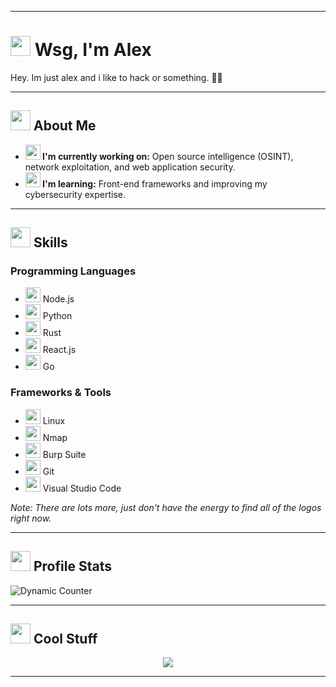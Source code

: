 
---

# <img src="https://img.icons8.com/nolan/64/linux.png" width="32"/> Wsg, I'm Alex

Hey. Im just alex and i like to hack or something. 🤷🏻

---

## <img src="https://img.icons8.com/nolan/64/rocket.png" width="32"/> About Me

- **<img src="https://img.icons8.com/nolan/64/processor.png" width="24"/> I'm currently working on:** Open source intelligence (OSINT), network exploitation, and web application security.
- **<img src="https://img.icons8.com/nolan/64/development-skill.png" width="24"/> I'm learning:** Front-end frameworks and improving my cybersecurity expertise.

---

## <img src="https://img.icons8.com/nolan/64/laptop.png" width="32"/> Skills

### Programming Languages

- <img src="https://img.icons8.com/color/48/nodejs.png" width="24"/> Node.js
- <img src="https://img.icons8.com/color/48/python--v1.png" width="24"/> Python
- <img src="https://img.icons8.com/color/48/rust-programming-language.png" width="24"/> Rust
- <img src="https://img.icons8.com/plasticine/100/react.png" width="24"/> React.js
- <img src="https://img.icons8.com/color/48/golang.png" width="24"/> Go

### Frameworks & Tools

- <img src="https://img.icons8.com/color/48/linux--v1.png" width="24"/> Linux
- <img src="https://img.icons8.com/color/48/nmap.png" width="24"/> Nmap
- <img src="https://w7.pngwing.com/pngs/276/718/png-transparent-burp-suite-alt-macos-bigsur-icon-thumbnail.png" width="24"/> Burp Suite
- <img src="https://img.icons8.com/color/48/git.png" width="24"/> Git
- <img src="https://img.icons8.com/color/48/visual-studio-code-2019.png" width="24"/> Visual Studio Code


*Note: There are lots more, just don't have the energy to find all of the logos right now.*

---

## <img src="https://img.icons8.com/nolan/64/statistics.png" width="32"/> Profile Stats

![Dynamic Counter](https://count.nett.moe/get/official-alex/img?theme=gelbooru)

---

## <img src="https://img.icons8.com/nolan/64/idea.png" width="32"/> Cool Stuff

<div align="center">
  <img src="https://github-profile-summary-cards.vercel.app/api/cards/profile-details?username=official-alex&theme=monokai" />
</div>

---
